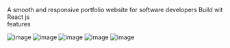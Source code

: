 A smooth and responsive portfolio website for software developers Build wit React js
<br>
features


![image](https://github.com/pavanb0/portfoliodemo/assets/96296445/65873486-c21c-45dc-b396-fbe94b4c532a)
![image](https://github.com/pavanb0/portfoliodemo/assets/96296445/83f1ad54-6254-4c39-a143-0968417b380c)
![image](https://github.com/pavanb0/portfoliodemo/assets/96296445/00685d06-670f-4e78-b5ff-91d6f90fb9c9)
![image](https://github.com/pavanb0/portfoliodemo/assets/96296445/499930ef-a865-4fa9-bafe-adc1f74abdfe)
![image](https://github.com/pavanb0/portfoliodemo/assets/96296445/8f05fe34-e7a1-4a16-bd12-ba62eb00cd20)


